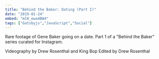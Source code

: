 ```yaml
---
title: "Behind the Baker: Dating (Part I)"
date: "2019-01-24"
embed: "mlH_ewa4BW4"
tags: ["Gatsbyjs","JavaScript","Social"]
---
```


Rare footage of Gene Baker going on a date. Part 1 of a "Behind the Baker" series curated for Instagram.

Videography by Drew Rosenthal and King Bop
Edited by Drew Rosenthal
